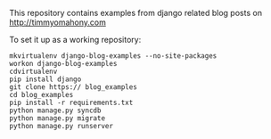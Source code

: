 This repository contains examples from django related blog posts on http://timmyomahony.com

To set it up as a working repository:

    mkvirtualenv django-blog-examples --no-site-packages
    workon django-blog-examples
    cdvirtualenv
    pip install django
    git clone https:// blog_examples
    cd blog_examples
    pip install -r requirements.txt
    python manage.py syncdb
    python manage.py migrate
    python manage.py runserver
    
